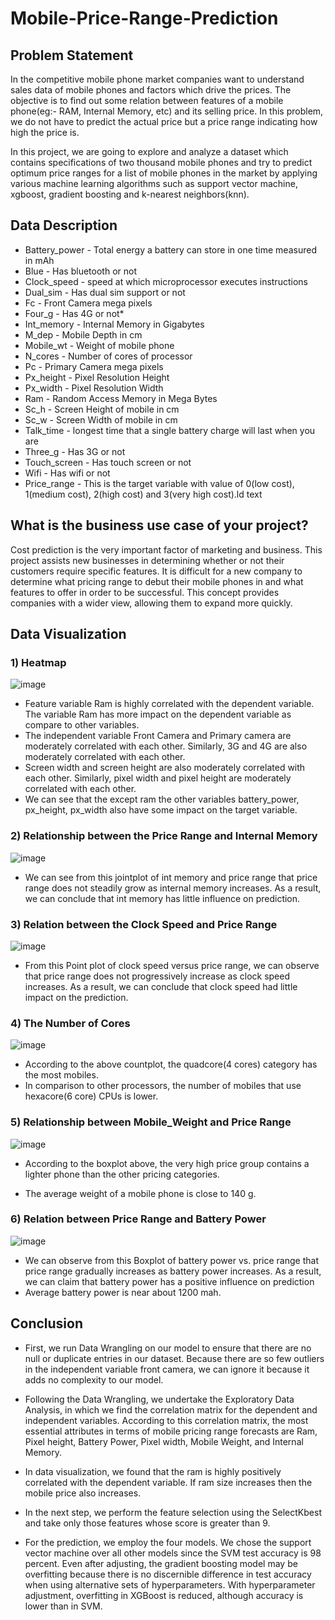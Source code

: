 # **Mobile-Price-Range-Prediction**

## **Problem Statement**
In the competitive mobile phone market companies want to understand sales data of mobile phones and factors which drive the prices. The objective is to find out some relation between features of a mobile phone(eg:- RAM, Internal Memory, etc) and its selling price. In this problem, we do not have to predict the actual price but a price range indicating how high the price is.


In this project, we are going to explore and analyze a dataset which contains specifications of two thousand mobile phones and try to predict optimum price ranges for a list of mobile phones in the market by applying various machine learning algorithms such as support vector machine, xgboost, gradient boosting and k-nearest neighbors(knn).
## **Data Description**
* Battery_power - Total energy a battery can store in one time measured in mAh
* Blue - Has bluetooth or not
* Clock_speed - speed at which microprocessor executes instructions
* Dual_sim - Has dual sim support or not
* Fc - Front Camera mega pixels
* Four_g - Has 4G or not* 
* Int_memory - Internal Memory in Gigabytes
* M_dep - Mobile Depth in cm
* Mobile_wt - Weight of mobile phone
* N_cores - Number of cores of processor
* Pc - Primary Camera mega pixels
* Px_height - Pixel Resolution Height
* Px_width - Pixel Resolution Width
* Ram - Random Access Memory in Mega Bytes
* Sc_h - Screen Height of mobile in cm
* Sc_w - Screen Width of mobile in cm
* Talk_time - longest time that a single battery charge will last when you are
* Three_g - Has 3G or not
* Touch_screen - Has touch screen or not
* Wifi - Has wifi or not
* Price_range - This is the target variable with value of 0(low cost), 1(medium cost), 2(high cost) and 3(very high cost).ld text
## What is the business use case of your project?
Cost prediction is the very important factor of marketing and business. This project assists new businesses in determining whether or not their customers require specific features. It is difficult for a new company to determine what pricing range to debut their mobile phones in and what features to offer in order to be successful. This concept provides companies with a wider view, allowing them to expand more quickly.
## Data Visualization
### 1) Heatmap
![image](https://user-images.githubusercontent.com/85746056/156106085-e5137a1e-7ecc-4239-9f79-fb109a4b9735.png)
* Feature variable Ram is highly correlated with the dependent variable. The variable Ram has more impact on the dependent variable as compare to other variables.
* The independent variable Front Camera and Primary camera are moderately correlated with each other. Similarly, 3G and 4G are also moderately correlated with each other.
* Screen width and screen height are also moderately correlated with each other. Similarly, pixel width and pixel height are moderately correlated with each other.
* We can see that the except ram the other variables battery_power, px_height, px_width also have some impact on the target variable.
### 2) Relationship between the Price Range and Internal Memory
![image](https://user-images.githubusercontent.com/85746056/156106231-d5602167-3730-49f2-b579-f74a90ff9d10.png)
* We can see from this jointplot of int memory and price range that price range does not steadily grow as internal memory increases. As a result, we can conclude that int memory has little influence on prediction.
### 3) Relation between the Clock Speed and Price Range
![image](https://user-images.githubusercontent.com/85746056/156106310-4a91d05b-af49-43f6-857e-5a5a543e298b.png)
* From this Point plot of clock speed versus price range, we can observe that price range does not progressively increase as clock speed increases. As a result, we can conclude that clock speed had little impact on the prediction.
### 4) The Number of Cores
![image](https://user-images.githubusercontent.com/85746056/156106388-310ddf00-fcdd-402e-9021-a95fde8ffb95.png)
* According to the above countplot, the quadcore(4 cores) category has the most mobiles.
* In comparison to other processors, the number of mobiles that use hexacore(6 core) CPUs is lower.
### 5) Relationship between Mobile_Weight and Price Range
![image](https://user-images.githubusercontent.com/85746056/156106433-182809a7-a01d-4298-8701-684b743b07e1.png)
* According to the boxplot above, the very high price group contains a lighter phone than the other pricing categories.

* The average weight of a mobile phone is close to 140 g.
### 6) Relation between Price Range and Battery Power
![image](https://user-images.githubusercontent.com/85746056/156106665-cba22561-7acb-410b-92e6-1481bd198789.png)
* We can observe from this Boxplot of battery power vs. price range that price range gradually increases as battery power increases. As a result, we can claim that battery power has a positive influence on prediction
* Average battery power is near about 1200 mah.

## Conclusion
* First, we run Data Wrangling on our model to ensure that there are no null or duplicate entries in our dataset. Because there are so few outliers in the independent variable front camera, we can ignore it because it adds no complexity to our model.

* Following the Data Wrangling, we undertake the Exploratory Data Analysis, in which we find the correlation matrix for the dependent and independent variables. According to this correlation matrix, the most essential attributes in terms of mobile pricing range forecasts are Ram, Pixel height, Battery Power, Pixel width, Mobile Weight, and Internal Memory.

* In data visualization, we found that the ram is highly positively correlated with the dependent variable. If ram size increases then the mobile price also increases.

* In the next step, we perform the feature selection using the SelectKbest and take only those features whose score is greater than 9.

* For the prediction, we employ the four models. We chose the support vector machine over all other models since the SVM test accuracy is 98 percent. Even after adjusting, the gradient boosting model may be overfitting because there is no discernible difference in test accuracy when using alternative sets of hyperparameters. With hyperparameter adjustment, overfitting in XGBoost is reduced, although accuracy is lower than in SVM.
